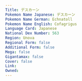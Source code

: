 ```yaml
---
﻿Title: デスカーン
Pokemon Name Japanese: デスカーン
Pokemon Name German: Echnatoll
Pokemon Name English: Cofagrigus
Language Card: Japanese
National Dex Number: 563
Region: Unova
Regional Form: false
Additional Form: false
Mega: false
Gigantamax: false
Cover: false
Link: 
Owned: 
---
```

